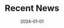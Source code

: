 ---
title: "Recent News"
date: 2024-01-01
type: landing

design:
  spacing: "4rem"

sections:
  - block: collection
    content:
      title: Recent News
      subtitle: ''
      text: ''
      # 尝试通过这些参数控制标题样式
      title_align: left
      # Page type to display. E.g. post, talk, publication...
      page_type: post
      # Choose how many pages you would like to display (0 = all pages)
      count: 0
      # Filter on criteria
      filters:
        folders:
          - post
        author: ""
        category: ""
        tag: ""
        exclude_featured: false
        exclude_future: false
        exclude_past: false
        publication_type: ""
      # Choose how many pages you would like to offset by
      offset: 0
      # Page order: descending (desc) or ascending (asc) date.
      order: desc
    design:
      # Choose a layout view
      view: date-title-summary
---